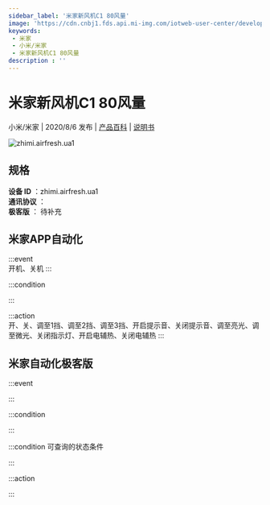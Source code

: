 ```yaml
---
sidebar_label: '米家新风机C1 80风量'
image: 'https://cdn.cnbj1.fds.api.mi-img.com/iotweb-user-center/developer_1679047688745FjL7rJba.png?GalaxyAccessKeyId=AKVGLQWBOVIRQ3XLEW&Expires=9223372036854775807&Signature=IHg9pO0zmbmQng08XUjZjQ9oNH4='
keywords: 
 - 米家
 - 小米/米家
 - 米家新风机C1 80风量
description : ''
---
```

# 米家新风机C1 80风量

小米/米家 | 2020/8/6 发布 | [产品百科](https://home.mi.com/webapp/content/baike/product/index.html?model=zhimi.airfresh.ua1/) | [说明书](https://home.mi.com/views/introduction.html?model=zhimi.airfresh.ua1&region=cn)

![zhimi.airfresh.ua1](https://cdn.cnbj1.fds.api.mi-img.com/iotweb-user-center/developer_1679047688745FjL7rJba.png?GalaxyAccessKeyId=AKVGLQWBOVIRQ3XLEW&Expires=9223372036854775807&Signature=IHg9pO0zmbmQng08XUjZjQ9oNH4=)

## 规格  
> 
**设备 ID** ：zhimi.airfresh.ua1  
**通讯协议** ：  
**极客版**  ： 待补充 


## 米家APP自动化  

:::event  
开机、关机
:::

:::condition  

:::

:::action   
开、关、调至1挡、调至2挡、调至3挡、开启提示音、关闭提示音、调至亮光、调至微光、关闭指示灯、开启电辅热、关闭电辅热
:::

## 米家自动化极客版  

:::event  

:::

:::condition  

:::

:::condition 可查询的状态条件  

:::

:::action  

:::

        
